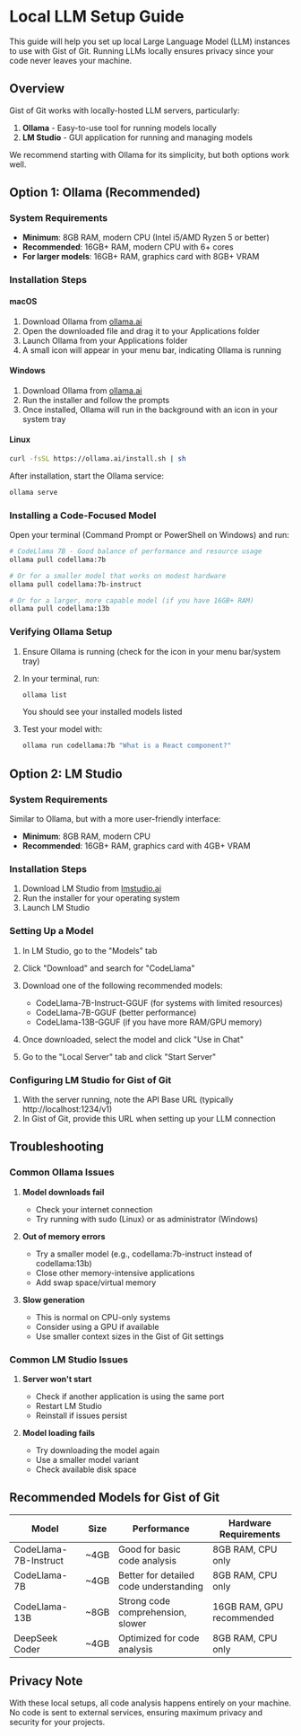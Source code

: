 # Local LLM Setup Guide

This guide will help you set up local Large Language Model (LLM) instances to use with Gist of Git. Running LLMs locally ensures privacy since your code never leaves your machine.

## Overview

Gist of Git works with locally-hosted LLM servers, particularly:

1. **Ollama** - Easy-to-use tool for running models locally
2. **LM Studio** - GUI application for running and managing models

We recommend starting with Ollama for its simplicity, but both options work well.

## Option 1: Ollama (Recommended)

### System Requirements

- **Minimum**: 8GB RAM, modern CPU (Intel i5/AMD Ryzen 5 or better)
- **Recommended**: 16GB+ RAM, modern CPU with 6+ cores
- **For larger models**: 16GB+ RAM, graphics card with 8GB+ VRAM

### Installation Steps

#### macOS

1. Download Ollama from [ollama.ai](https://ollama.ai)
2. Open the downloaded file and drag it to your Applications folder
3. Launch Ollama from your Applications folder
4. A small icon will appear in your menu bar, indicating Ollama is running

#### Windows

1. Download Ollama from [ollama.ai](https://ollama.ai)
2. Run the installer and follow the prompts
3. Once installed, Ollama will run in the background with an icon in your system tray

#### Linux

```bash
curl -fsSL https://ollama.ai/install.sh | sh
```

After installation, start the Ollama service:

```bash
ollama serve
```

### Installing a Code-Focused Model

Open your terminal (Command Prompt or PowerShell on Windows) and run:

```bash
# CodeLlama 7B - Good balance of performance and resource usage
ollama pull codellama:7b

# Or for a smaller model that works on modest hardware
ollama pull codellama:7b-instruct

# Or for a larger, more capable model (if you have 16GB+ RAM)
ollama pull codellama:13b
```

### Verifying Ollama Setup

1. Ensure Ollama is running (check for the icon in your menu bar/system tray)
2. In your terminal, run:

   ```bash
   ollama list
   ```

   You should see your installed models listed

3. Test your model with:
   ```bash
   ollama run codellama:7b "What is a React component?"
   ```

## Option 2: LM Studio

### System Requirements

Similar to Ollama, but with a more user-friendly interface:

- **Minimum**: 8GB RAM, modern CPU
- **Recommended**: 16GB+ RAM, graphics card with 4GB+ VRAM

### Installation Steps

1. Download LM Studio from [lmstudio.ai](https://lmstudio.ai)
2. Run the installer for your operating system
3. Launch LM Studio

### Setting Up a Model

1. In LM Studio, go to the "Models" tab
2. Click "Download" and search for "CodeLlama"
3. Download one of the following recommended models:

   - CodeLlama-7B-Instruct-GGUF (for systems with limited resources)
   - CodeLlama-7B-GGUF (better performance)
   - CodeLlama-13B-GGUF (if you have more RAM/GPU memory)

4. Once downloaded, select the model and click "Use in Chat"
5. Go to the "Local Server" tab and click "Start Server"

### Configuring LM Studio for Gist of Git

1. With the server running, note the API Base URL (typically http://localhost:1234/v1)
2. In Gist of Git, provide this URL when setting up your LLM connection

## Troubleshooting

### Common Ollama Issues

1. **Model downloads fail**

   - Check your internet connection
   - Try running with sudo (Linux) or as administrator (Windows)

2. **Out of memory errors**

   - Try a smaller model (e.g., codellama:7b-instruct instead of codellama:13b)
   - Close other memory-intensive applications
   - Add swap space/virtual memory

3. **Slow generation**
   - This is normal on CPU-only systems
   - Consider using a GPU if available
   - Use smaller context sizes in the Gist of Git settings

### Common LM Studio Issues

1. **Server won't start**

   - Check if another application is using the same port
   - Restart LM Studio
   - Reinstall if issues persist

2. **Model loading fails**
   - Try downloading the model again
   - Use a smaller model variant
   - Check available disk space

## Recommended Models for Gist of Git

| Model                 | Size | Performance                            | Hardware Requirements     |
| --------------------- | ---- | -------------------------------------- | ------------------------- |
| CodeLlama-7B-Instruct | ~4GB | Good for basic code analysis           | 8GB RAM, CPU only         |
| CodeLlama-7B          | ~4GB | Better for detailed code understanding | 8GB RAM, CPU only         |
| CodeLlama-13B         | ~8GB | Strong code comprehension, slower      | 16GB RAM, GPU recommended |
| DeepSeek Coder        | ~4GB | Optimized for code analysis            | 8GB RAM, CPU only         |

## Privacy Note

With these local setups, all code analysis happens entirely on your machine. No code is sent to external services, ensuring maximum privacy and security for your projects.
